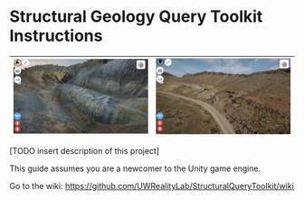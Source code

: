 

# Structural Geology Query Toolkit Instructions

| <img src="Documentation/Whaleback.png" alt="Whaleback" style="zoom:25%;" /> | <img src="Documentation/Gastropod.png" alt="Gastropod" style="zoom: 25%;" /> |
| :----------------------------------------------------------: | :----------------------------------------------------------: |

[TODO insert description of this project]

This guide assumes you are a newcomer to the Unity game engine. 





Go to the wiki: https://github.com/UWRealityLab/StructuralQueryToolkit/wiki

